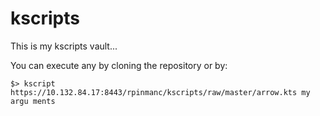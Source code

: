 # kscripts
This is my kscripts vault...

You can execute any by cloning the repository or by:

    $> kscript https://10.132.84.17:8443/rpinmanc/kscripts/raw/master/arrow.kts my argu ments

